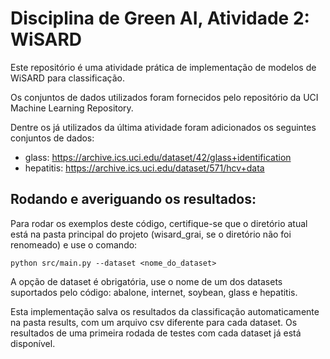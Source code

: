 # Disciplina de Green AI, Atividade 2: WiSARD

Este repositório é uma atividade prática de implementação de modelos de WiSARD para classificação. 

Os conjuntos de dados utilizados foram fornecidos pelo repositório da UCI Machine Learning Repository.

Dentre os já utilizados da última atividade foram adicionados os seguintes conjuntos de dados:

- glass: https://archive.ics.uci.edu/dataset/42/glass+identification
- hepatitis: https://archive.ics.uci.edu/dataset/571/hcv+data

## Rodando e averiguando os resultados:

Para rodar os exemplos deste código, certifique-se que o diretório atual está na pasta principal do projeto (wisard_grai, se o diretório não foi renomeado) e use o comando:

`python src/main.py --dataset <nome_do_dataset>`

A opção de dataset é obrigatória, use o nome de um dos datasets suportados pelo código: abalone, internet, soybean, glass e hepatitis.

Esta implementação salva os resultados da classificação automaticamente na pasta results, com um arquivo csv diferente para cada dataset. Os resultados de uma primeira rodada de testes com cada dataset já está disponível.